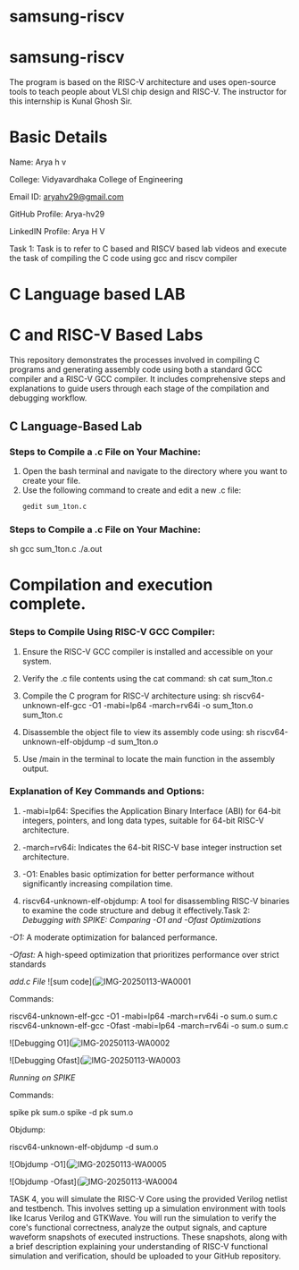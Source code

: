 # samsung-riscv
# samsung-riscv
The program is based on the RISC-V architecture and uses open-source tools to teach people about VLSI chip design and RISC-V. The instructor for this internship is Kunal Ghosh Sir.

# Basic Details

Name: Arya h v

College: Vidyavardhaka College of Engineering

Email ID: aryahv29@gmail.com

GitHub Profile: Arya-hv29

LinkedIN Profile: Arya H V

Task 1: Task is to refer to C based and RISCV based lab videos and execute the task of compiling the C code using gcc and riscv compiler

# C Language based LAB
# C and RISC-V Based Labs

This repository demonstrates the processes involved in compiling C programs and generating assembly code using both a standard GCC compiler and a RISC-V GCC compiler. It includes comprehensive steps and explanations to guide users through each stage of the compilation and debugging workflow.

## C Language-Based Lab

### Steps to Compile a .c File on Your Machine:

1. Open the bash terminal and navigate to the directory where you want to create your file.
2. Use the following command to create and edit a new .c file:
   ```sh
   gedit sum_1ton.c


### Steps to Compile a .c File on Your Machine:
 sh
 gcc sum_1ton.c
 ./a.out
 # Compilation and execution complete.
 


### Steps to Compile Using RISC-V GCC Compiler:
1. Ensure the RISC-V GCC compiler is installed and accessible on your system.
2. Verify the .c file contents using the cat command:
 sh
cat sum_1ton.c

3. Compile the C program for RISC-V architecture using:
 sh
riscv64-unknown-elf-gcc -O1 -mabi=lp64 -march=rv64i -o sum_1ton.o sum_1ton.c

4. Disassemble the object file to view its assembly code using:
 sh
riscv64-unknown-elf-objdump -d sum_1ton.o

5. Use /main in the terminal to locate the main function in the assembly output.

### Explanation of Key Commands and Options: 
1. -mabi=lp64: Specifies the Application Binary Interface (ABI) for 64-bit integers, pointers, and long data types, suitable for 64-bit RISC-V architecture.

2. -march=rv64i: Indicates the 64-bit RISC-V base integer instruction set architecture.

3. -O1: Enables basic optimization for better performance without significantly increasing compilation time.

4. riscv64-unknown-elf-objdump: A tool for disassembling RISC-V binaries to examine the code structure and debug it effectively.Task 2:
*Debugging with SPIKE: Comparing -O1 and -Ofast Optimizations*

*-O1:* A moderate optimization for balanced performance.

*-Ofast:* A high-speed optimization that prioritizes performance over strict standards

*add.c File*
![sum code](![IMG-20250113-WA0001](https://github.com/user-attachments/assets/5360708a-ec12-4978-b9fe-86b6e5da6890)

Commands:

riscv64-unknown-elf-gcc -O1 -mabi=lp64 -march=rv64i -o sum.o sum.c
riscv64-unknown-elf-gcc -Ofast -mabi=lp64 -march=rv64i -o sum.o sum.c

![Debugging O1](![IMG-20250113-WA0002](https://github.com/user-attachments/assets/aca28883-689b-4840-b03f-ca9c735e1004)

![Debugging Ofast](![IMG-20250113-WA0003](https://github.com/user-attachments/assets/2b7272bb-9d60-42f9-b8eb-3231df155944)


*Running on SPIKE*

Commands:

spike pk sum.o
spike -d pk sum.o


Objdump:

riscv64-unknown-elf-objdump -d sum.o

![Objdump -O1](![IMG-20250113-WA0005](https://github.com/user-attachments/assets/1e44253f-6b25-421a-9a42-d1958a727955)

![Objdump -Ofast](![IMG-20250113-WA0004](https://github.com/user-attachments/assets/48f3a98c-031d-4a1c-9bce-fa4a3693346d)

 TASK 4, you will simulate the RISC-V Core using the provided Verilog netlist and testbench. This involves setting up a simulation environment with tools like Icarus Verilog and GTKWave. You will run the simulation to verify the core's functional correctness, analyze the output signals, and capture waveform snapshots of executed instructions. These snapshots, along with a brief description explaining your understanding of RISC-V functional simulation and verification, should be uploaded to your GitHub repository.
